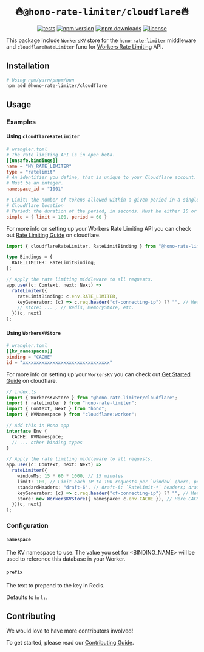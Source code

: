 # <div align="center">🔥`@hono-rate-limiter/cloudflare`🔥</div>

<div align="center">

[![tests](https://img.shields.io/github/actions/workflow/status/rhinobase/hono-rate-limiter/test.yml)](https://github.com/rhinobase/hono-rate-limiter/actions/workflows/test.yml)
[![npm version](https://img.shields.io/npm/v/@hono-rate-limiter/cloudflare.svg)](https://npmjs.org/package/@hono-rate-limiter/cloudflare "View this project on NPM")
[![npm downloads](https://img.shields.io/npm/dm/@hono-rate-limiter/cloudflare)](https://www.npmjs.com/package/@hono-rate-limiter/cloudflare)
[![license](https://img.shields.io/npm/l/@hono-rate-limiter/cloudflare)](LICENSE)

</div>

This package include [`WorkersKV`](https://developers.cloudflare.com/kv/) store for the [`hono-rate-limiter`](https://github.com/rhinobase/hono-rate-limiter) middleware and `cloudflareRateLimiter` func for [Workers Rate Limiting](https://developers.cloudflare.com/workers/runtime-apis/bindings/rate-limit/) API.

## Installation

```sh
# Using npm/yarn/pnpm/bun
npm add @hono-rate-limiter/cloudflare
```

## Usage

### Examples

#### Using `cloudflareRateLimiter`

```toml
# wrangler.toml
# The rate limiting API is in open beta.
[[unsafe.bindings]]
name = "MY_RATE_LIMITER"
type = "ratelimit"
# An identifier you define, that is unique to your Cloudflare account.
# Must be an integer.
namespace_id = "1001"

# Limit: the number of tokens allowed within a given period in a single
# Cloudflare location
# Period: the duration of the period, in seconds. Must be either 10 or 60
simple = { limit = 100, period = 60 }
```

For more info on setting up your Workers Rate Limiting API you can check out [Rate Limiting Guide](https://developers.cloudflare.com/workers/runtime-apis/bindings/rate-limit/) on cloudflare.

```ts
import { cloudflareRateLimiter, RateLimitBinding } from "@hono-rate-limiter/cloudflare";

type Bindings = {
  RATE_LIMITER: RateLimitBinding;
};

// Apply the rate limiting middleware to all requests.
app.use((c: Context, next: Next) =>
  rateLimiter({
    rateLimitBinding: c.env.RATE_LIMITER,
    keyGenerator: (c) => c.req.header("cf-connecting-ip") ?? "", // Method to generate custom identifiers for clients.
    // store: ... , // Redis, MemoryStore, etc.
  })(c, next)
);
```

#### Using `WorkersKVStore`

```toml
# wrangler.toml
[[kv_namespaces]]
binding = "CACHE"
id = "xxxxxxxxxxxxxxxxxxxxxxxxxxxxxxxx"
```

For more info on setting up your `WorkersKV` you can check out [Get Started Guide](https://developers.cloudflare.com/kv/get-started) on cloudflare.

```ts
// index.ts
import { WorkersKVStore } from "@hono-rate-limiter/cloudflare";
import { rateLimiter } from "hono-rate-limiter";
import { Context, Next } from "hono";
import { KVNamespace } from "cloudflare:worker";

// Add this in Hono app
interface Env {
  CACHE: KVNamespace;
  // ... other binding types
}

// Apply the rate limiting middleware to all requests.
app.use((c: Context, next: Next) =>
  rateLimiter({
    windowMs: 15 * 60 * 1000, // 15 minutes
    limit: 100, // Limit each IP to 100 requests per `window` (here, per 15 minutes).
    standardHeaders: "draft-6", // draft-6: `RateLimit-*` headers; draft-7: combined `RateLimit` header
    keyGenerator: (c) => c.req.header("cf-connecting-ip") ?? "", // Method to generate custom identifiers for clients.
    store: new WorkersKVStore({ namespace: c.env.CACHE }), // Here CACHE is your WorkersKV Binding.
  })(c, next)
);
```

### Configuration

#### `namespace`

The KV namespace to use. The value you set for <BINDING_NAME> will be used to reference this database in your Worker.

#### `prefix`

The text to prepend to the key in Redis.

Defaults to `hrl:`.

## Contributing

We would love to have more contributors involved!

To get started, please read our [Contributing Guide](https://github.com/rhinobase/hono-rate-limiter/blob/main/CONTRIBUTING.md).
